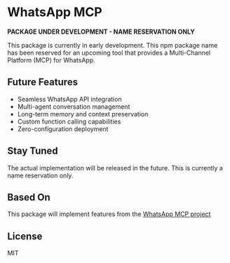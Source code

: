 # WhatsApp MCP

**PACKAGE UNDER DEVELOPMENT - NAME RESERVATION ONLY**

This package is currently in early development. This npm package name has been reserved for an upcoming tool that provides a Multi-Channel Platform (MCP) for WhatsApp.

## Future Features

- Seamless WhatsApp API integration
- Multi-agent conversation management
- Long-term memory and context preservation
- Custom function calling capabilities
- Zero-configuration deployment

## Stay Tuned

The actual implementation will be released in the future. This is currently a name reservation only.

## Based On
This package will implement features from the [WhatsApp MCP project](https://github.com/lharries/whatsapp-mcp)

## License

MIT
